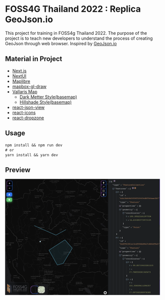 # FOSS4G Thailand 2022 : Replica GeoJson.io
This project for training in FOSS4g Thailand 2022. The purpose of the project is to teach new developers to understand the process of creating GeoJson through web browser.
Inspired by [GeoJson.io](https://geojson.io)

## Material in Project

- [Next.js](https://nextjs.org/)
- [NextUI](https://nextui.org/)
- [Maplibre](https://maplibre.org/)
- [mapbox-gl-draw](https://github.com/mapbox/mapbox-gl-draw)
- [Vallaris Map](https://vallarismaps.com/)
  - [Dark Metter Style(basemap)](https://cloud.vallarismaps.com/core/api/styles/1.0-beta/styles/637d90c37097ddd6be5e1383?api_key=Kpd3mZgizcJWSceiU4Bec8JXIP407fJ4Bu3nJ7HbZRjLz80NZIe850yeSPPre6LS)
  - [Hillshade Style(basemap)](https://cloud.vallarismaps.com/core/api/styles/1.0-beta/styles/637d974ab85ccd7ce13c74a3?api_key=Kpd3mZgizcJWSceiU4Bec8JXIP407fJ4Bu3nJ7HbZRjLz80NZIe850yeSPPre6LS)
- [react-json-view](https://github.com/mac-s-g/react-json-view)
- [react-icons](https://react-icons.github.io/react-icons)
- [react-dropzone](https://github.com/react-dropzone/react-dropzone)

## Usage

```console
npm install && npm run dev
# or
yarn install && yarn dev
```

## Preview

![plot](./public/preview.jpg)
